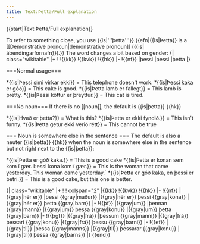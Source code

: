```yaml
---
title: Text:Þetta/Full explanation
---
```


{{start|Text:Þetta/Full explanation}}

To refer to something close, you use {{is|'''þetta'''}}.{{efn|{{is|Þetta}} is a [[Demonstrative pronoun|demonstrative pronoun]] ({{is|ábendingarfornafn}}).}} The word changes a bit based on gender: 
{| class="wikitable"
|+
!
!{{kk}}
!{{kvk}}
!{{hk}}
|-
!{{nf}}
|þessi
|þessi
|þetta
|}

===Normal usage===

*{{is|Þessi sími virkar ekki}} = This telephone doesn't work.
*{{is|Þessi kaka er góð}} = This cake is good.
*{{is|Þetta lamb er fallegt}} = This lamb is pretty.
*{{is|Þessi köttur er þreyttur.}} = This cat is tired.

===No noun===
If there is no [[noun]], the default is {{is|þetta}} {{hk}}

*{{is|Hvað er þetta?}} = What is this?
*{{is|Þetta er ekki fyndið.}} = This isn't funny.
*{{is|Þetta getur ekki verið rétt}} = This cannot be true

=== Noun is somewhere else in the sentence ===
The default is also a neuter {{is|þetta}} {{hk}} when the noun is somewhere else in the sentence but not right next to the {{is|þetta}}:

*{{is|Þetta er góð kaka.}} = This is a good cake
*{{is|Þetta er konan sem kom í gær. Þessi kona kom í gær.}} = This is the woman that came yesterday. This woman came yesterday.`
*{{is|Þetta er góð kaka, en þessi er betri.}} = This is a good cake, but this one is better.

{| class="wikitable"
|+
!
! colspan="2" |{{kk}}
!{{kvk}}
!{{hk}}
|-
!{{nf}}
|{{gray|hér er}}
|þessi {{gray|maður}}
|{{gray|hér er}} þessi {{gray|kona}}
|{{gray|hér er}} þetta {{gray|barn}}
|-
!{{þf}}
|{{gray|um}}
|þennan {{gray|mann}}
|{{gray|um}} þessa {{gray|konu}}
|{{gray|um}} þetta {{gray|barn}}
|-
!{{þgf}}
|{{gray|frá}}
|þessum {{gray|manni}}
|{{gray|frá}} þessari {{gray|konu}}
|{{gray|frá}} þessu {{gray|barni}}
|-
!{{ef}}
|{{gray|til}}
|þessa {{gray|manns}}
|{{gray|til}} þessarar {{gray|konu}}
|{{gray|til}} þessa {{gray|barns}}
|}
{{end}}

